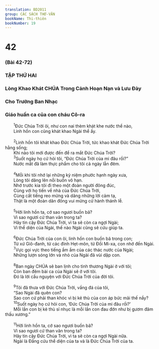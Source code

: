 ```yaml
---
translation: BD2011
group: CÁC SÁCH THƠ-VĂN
bookName: Thi-thiên 
bookNumber: 19
---
```


<div class="title"><h1>42</h1><h3>(Bài 42-72)</h3><h3>TẬP THỨ HAI</h3><h3>Lòng Khao Khát CHÚA Trong Cảnh Hoạn Nạn và Lưu Ðày</h3><h3>Cho Trưởng Ban Nhạc</h3><h3>Giáo huấn ca của con cháu Cô-ra</h3></div>
<span class="verse thi_42_1">  <sup>1</sup>Ðức Chúa Trời ôi, như con nai thèm khát khe nước thể nào,<br/>  Linh hồn con cũng khát khao Ngài thể ấy.<br/><br/></span>
<span class="verse thi_42_2">  <sup>2</sup>Linh hồn tôi khát khao Ðức Chúa Trời, tức khao khát Ðức Chúa Trời hằng sống;<br/>  Khi nào tôi mới được đến để ra mắt Ðức Chúa Trời?<br/></span>
<span class="verse thi_42_3">  <sup>3</sup>Suốt ngày họ cứ hỏi tôi, “Ðức Chúa Trời của mi đâu rồi?”<br/>  Nước mắt đã làm thực phẩm cho tôi cả ngày lẫn đêm.<br/><br/></span>
<span class="verse thi_42_4">  <sup>4</sup>Mỗi khi tôi nhớ lại những kỷ niệm phước hạnh ngày xưa,<br/>  Lòng tôi dâng lên nỗi buồn vô hạn.<br/>  Nhớ trước kia tôi đi theo một đoàn người đông đúc,<br/>  Cùng với họ tiến về nhà của Ðức Chúa Trời,<br/>  Cùng cất tiếng reo mừng và dâng những lời cảm tạ,<br/>  Thật là một đoàn dân đông vui mừng cử hành thánh lễ.<br/><br/></span>
<span class="verse thi_42_5">  <sup>5</sup>Hỡi linh hồn ta, cớ sao ngươi buồn bã?<br/>  Vì sao ngươi cứ than vãn trong ta?<br/>  Hãy tin cậy Ðức Chúa Trời, vì ta sẽ còn ca ngợi Ngài;<br/>  Vì thể diện của Ngài, thế nào Ngài cũng sẽ cứu giúp ta.<br/><br/></span>
<span class="verse thi_42_6">  <sup>6</sup>Ðức Chúa Trời của con ôi, linh hồn con buồn bã trong con;<br/>  Từ xứ Giô-đanh, từ các đỉnh Hẹt-môn, từ Ðồi Mi-xa, con nhớ đến Ngài.<br/></span>
<span class="verse thi_42_7">  <sup>7</sup>Vực gọi vực theo tiếng ầm ầm của các thác nước của Ngài;<br/>  Những lượn sóng lớn và nhỏ của Ngài đã vùi dập con.<br/><br/></span>
<span class="verse thi_42_8">  <sup>8</sup>Ban ngày CHÚA sẽ ban lịnh cho tình thương Ngài ở với tôi;<br/>  Còn ban đêm bài ca của Ngài sẽ ở với tôi.<br/>  Ðó là lời cầu nguyện với Ðức Chúa Trời của đời tôi.<br/><br/></span>
<span class="verse thi_42_9">  <sup>9</sup>Tôi đã thưa với Ðức Chúa Trời, vầng đá của tôi,<br/>  “Sao Ngài đã quên con?<br/>  Sao con cứ phải than khóc vì bị kẻ thù của con áp bức mãi thế nầy?<br/></span>
<span class="verse thi_42_10">  <sup>10</sup>Suốt ngày họ cứ hỏi con, ‘Ðức Chúa Trời của mi đâu rồi?’<br/>  Mỗi lần con bị kẻ thù sỉ nhục là mỗi lần con đau đớn như bị gươm đâm thấu xương.”<br/><br/></span>
<span class="verse thi_42_11">  <sup>11</sup>Hỡi linh hồn ta, cớ sao ngươi buồn bã?<br/>  Vì sao ngươi cứ than vãn trong ta?<br/>  Hãy tin cậy Ðức Chúa Trời, vì ta sẽ còn ca ngợi Ngài nữa.<br/>  Ngài là Đấng cứu thể diện của ta và là Ðức Chúa Trời của ta.<br/></span>
